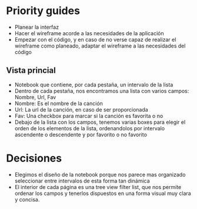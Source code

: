 # Priority guides
  * Planear la interfaz
  * Hacer el wireframe acorde a las necesidades de la aplicación
  * Empezar con el código, y en caso de no verse capaz de realizar el wireframe como planeado,
    adaptar el wireframe a las necesidades del código

## Vista princial

  * Notebook que contiene, por cada pestaña, un intervalo de la lista
  * Dentro de cada pestaña, nos encontramos una lista con varios campos: Nombre, Url, Fav
  *  Nombre: Es el nombre de la canción
  *  Url: La url de la canción, en caso de ser proporcionada
  *  Fav: Una checkbox para marcar si la canción es favorita o no
  * Debajo de la lista con los campos, tenemos varias boxes para elegir el orden de los elementos
    de la lista, ordenandolos por intervalo ascendente o descendente y por favorito o no favorito

# Decisiones

* Elegimos el diseño de la notebook porque nos parece mas organizado seleccionar entre intervalos
  de esta forma tan dinámica
* El interior de cada página es una tree view filter list, que nos permite ordenar los campos y tenerlos
  dispuestos en una forma visual muy clara y concisa.
